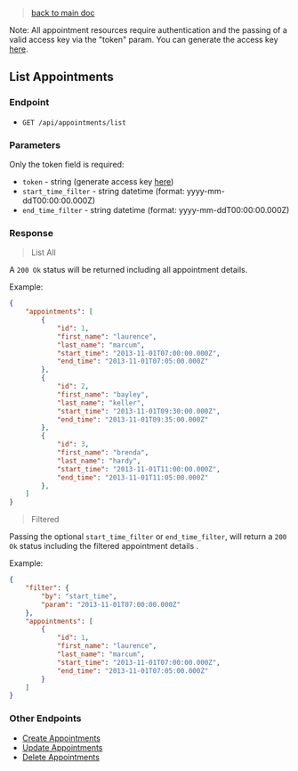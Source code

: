 > [back to main doc](https://github.com/philetos/appointments/blob/master/doc/api/main.md)

Note: All appointment resources require authentication and the passing of a valid access key via the "token" param. You can generate the access key [here](http://appts-api.herokuapp.com).

## List Appointments

### Endpoint

* `GET /api/appointments/list`


### Parameters

Only the token field is required:


* `token` - string (generate access key [here](http://appts-api.herokuapp.com))
* `start_time_filter` - string datetime (format: yyyy-mm-ddT00:00:00.000Z)
* `end_time_filter`  - string datetime (format: yyyy-mm-ddT00:00:00.000Z)

### Response

> List All 

A `200 Ok` status will be returned including all appointment details.

Example:

```json
{
    "appointments": [
        {
            "id": 1,
            "first_name": "laurence",
            "last_name": "marcum",
            "start_time": "2013-11-01T07:00:00.000Z",
            "end_time": "2013-11-01T07:05:00.000Z"
        },
        {
            "id": 2,
            "first_name": "bayley",
            "last_name": "keller",
            "start_time": "2013-11-01T09:30:00.000Z",
            "end_time": "2013-11-01T09:35:00.000Z"
        },
        {
            "id": 3,
            "first_name": "brenda",
            "last_name": "hardy",
            "start_time": "2013-11-01T11:00:00.000Z",
            "end_time": "2013-11-01T11:05:00.000Z"
        },
    ]
}
```

> Filtered

Passing the optional `start_time_filter` or `end_time_filter`, will return a `200 Ok` status including the filtered appointment details .

Example:

```json
{
    "filter": {
        "by": "start_time",
        "param": "2013-11-01T07:00:00.000Z"
    },
    "appointments": [
        {
            "id": 1,
            "first_name": "laurence",
            "last_name": "marcum",
            "start_time": "2013-11-01T07:00:00.000Z",
            "end_time": "2013-11-01T07:05:00.000Z"
        }
    ]
}
```


### Other Endpoints

* [Create Appointments](https://github.com/philetos/appointments/blob/master/doc/api/appointments/create.md)
* [Update Appointments](https://github.com/philetos/appointments/blob/master/doc/api/appointments/update.md)
* [Delete Appointments](https://github.com/philetos/appointments/blob/master/doc/api/appointments/delete.md)